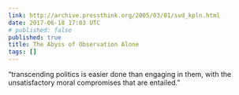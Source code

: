 ```yaml
---
link: http://archive.pressthink.org/2005/03/01/svd_kpln.html
date: 2017-06-18 17:03 UTC
# published: false
published: true
title: The Abyss of Observation Alone
tags: []
---
```


“transcending politics is easier done than engaging in them, with the unsatisfactory moral compromises that are entailed.”
